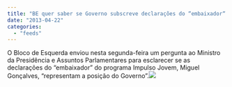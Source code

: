 ```yaml
---
title: "BE quer saber se Governo subscreve declarações do “embaixador“ do Impulso Jovem"
date: "2013-04-22"
categories: 
  - "feeds"
---
```


O Bloco de Esquerda enviou nesta segunda-feira um pergunta ao Ministro da Presidência e Assuntos Parlamentares para esclarecer se as declarações do “embaixador” do programa Impulso Jovem, Miguel Gonçalves, “representam a posição do Governo”.![](http://feeds.feedburner.com/~r/PublicoRSS/~4/izF4Ek9H11w)
